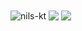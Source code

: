<img align="center" src="https://i.imgur.com/zvygV2A.jpeg" alt="nils-kt" />
<img align="center" src="https://github-readme-stats.vercel.app/api/top-langs/?username=nils-kt&theme=dracula" />
<img align="center" src="https://github-readme-stats.vercel.app/api/wakatime?username=nilskt&layout=compact&theme=dracula" />
